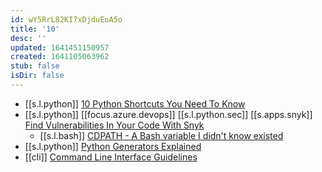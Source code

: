 ```yaml
---
id: wY5RrL82KI7xDjduEoA5o
title: '10'
desc: ''
updated: 1641451150957
created: 1641105063962
stub: false
isDir: false
---
```


-  [[s.l.python]] [10 Python Shortcuts You Need To Know][1]
  -  [[s.l.python]] [[focus.azure.devops]] [[s.l.python.sec]] [[s.apps.snyk]] [Find Vulnerabilities In Your Code With Snyk][2]
     -  [[s.l.bash]] [CDPATH - A Bash variable I didn't know existed][3]
  -  [[s.l.python]] [Python Generators Explained][4]
  -  [[cli]] [Command Line Interface Guidelines][5]

[1]: https://youtu.be/CssrFJGH_dU
[2]: https://youtu.be/1N6VBHMoPsw
[3]: https://youtu.be/4-Nun5c3qeA
[4]: https://youtu.be/u3T7hmLthUU
[5]: https://clig.dev/
